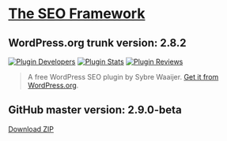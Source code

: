 # [The SEO Framework](https://theseoframework.com) #

## WordPress.org trunk version: 2.8.2 ##

[![Plugin Developers](https://img.shields.io/wordpress/plugin/v/autodescription.svg)](https://wordpress.org/plugins/autodescription/developers/)
[![Plugin Stats](https://img.shields.io/wordpress/plugin/dt/autodescription.svg)](https://wordpress.org/plugins/autodescription/stats/)
[![Plugin Reviews](https://img.shields.io/wordpress/plugin/r/autodescription.svg)](https://wordpress.org/support/view/plugin-reviews/autodescription)

> A free WordPress SEO plugin by Sybre Waaijer. [Get it from WordPress.org](https://wordpress.org/plugins/autodescription/).

## GitHub master version: 2.9.0-beta ##

[Download ZIP](https://github.com/sybrew/the-seo-framework/archive/master.zip)
